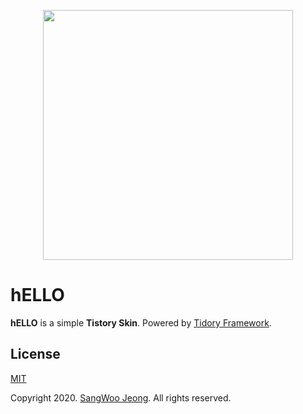 <p align="center">
  <img src="https://github.com/pronist/hELLO/blob/master/images/logo.png" width="400">
</p>

# hELLO

**hELLO** is a simple **Tistory Skin**. Powered by [Tidory Framework](http://www.tidory.com).

## License

[MIT](https://github.com/pronist/hELLO/blob/master/LICENSE)

Copyright 2020. [SangWoo Jeong](https://github.com/pronist). All rights reserved.
